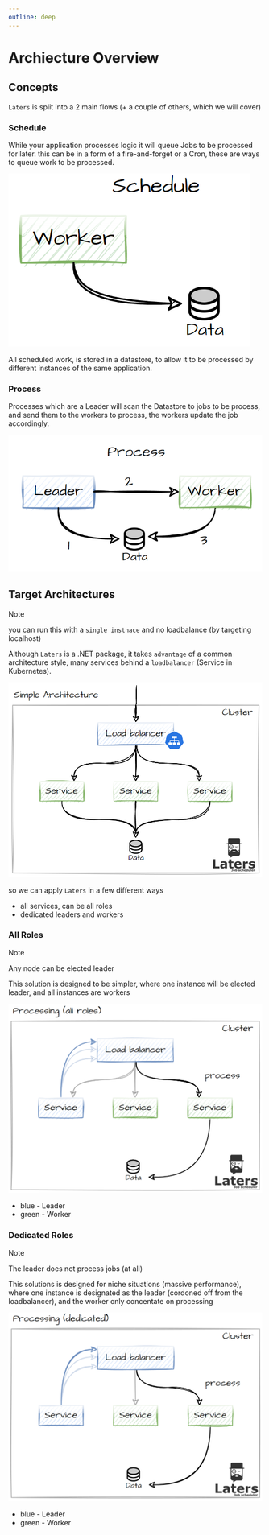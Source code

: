 ```yaml
---
outline: deep
---
```


# Archiecture Overview

## Concepts

`Laters` is split into a 2 main flows (+ a couple of others, which we will cover)

### Schedule

While your application processes logic it will queue Jobs to be processed for later. this can be in a form of a fire-and-forget or a Cron, these are ways to queue work to be processed.

![An image](./overview-schedule.png)

All scheduled work, is stored in a datastore, to allow it to be processed by different instances of the same application.

### Process

Processes which are a Leader will scan the Datastore to jobs to be process, and send them to the workers to process, the workers update the job accordingly.

![An image](./overview-process.png)

## Target Architectures

> [!NOTE]
> you can run this with a `single instnace` and no loadbalance (by targeting localhost)

Although `Laters` is a .NET package, it takes `advantage` of a common architecture style, many services behind a `loadbalancer` (Service in Kubernetes).

![An image](./arch-overview.png)

so we can apply `Laters` in a few different ways

- all services, can be all roles
- dedicated leaders and workers

### All Roles

> [!NOTE]
> Any node can be elected leader

This solution is designed to be simpler, where one instance will be elected leader, and all instances are workers

![An image](./all-roles.png)

- blue - Leader
- green - Worker

### Dedicated Roles

> [!NOTE]
> The leader does not process jobs (at all)

This solutions is designed for niche situations (massive performance), where one instance is designated as the leader (cordoned off from the loadbalancer), and the worker only concentate on processing

![An image](./dedicated-roles.png)

- blue - Leader
- green - Worker
